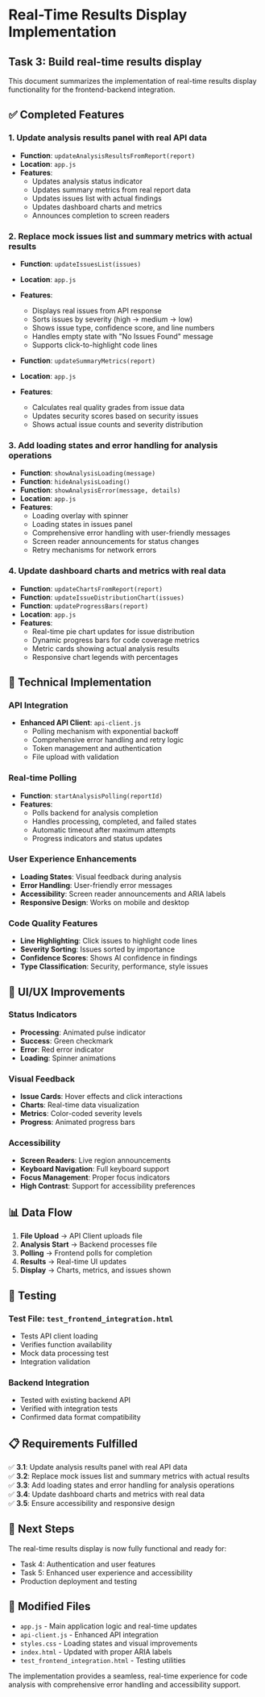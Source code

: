 # Real-Time Results Display Implementation

## Task 3: Build real-time results display

This document summarizes the implementation of real-time results display functionality for the frontend-backend integration.

## ✅ Completed Features

### 1. Update analysis results panel with real API data
- **Function**: `updateAnalysisResultsFromReport(report)`
- **Location**: `app.js`
- **Features**:
  - Updates analysis status indicator
  - Updates summary metrics from real report data
  - Updates issues list with actual findings
  - Updates dashboard charts and metrics
  - Announces completion to screen readers

### 2. Replace mock issues list and summary metrics with actual results
- **Function**: `updateIssuesList(issues)`
- **Location**: `app.js`
- **Features**:
  - Displays real issues from API response
  - Sorts issues by severity (high → medium → low)
  - Shows issue type, confidence score, and line numbers
  - Handles empty state with "No Issues Found" message
  - Supports click-to-highlight code lines

- **Function**: `updateSummaryMetrics(report)`
- **Location**: `app.js`
- **Features**:
  - Calculates real quality grades from issue data
  - Updates security scores based on security issues
  - Shows actual issue counts and severity distribution

### 3. Add loading states and error handling for analysis operations
- **Function**: `showAnalysisLoading(message)`
- **Function**: `hideAnalysisLoading()`
- **Function**: `showAnalysisError(message, details)`
- **Location**: `app.js`
- **Features**:
  - Loading overlay with spinner
  - Loading states in issues panel
  - Comprehensive error handling with user-friendly messages
  - Screen reader announcements for status changes
  - Retry mechanisms for network errors

### 4. Update dashboard charts and metrics with real data
- **Function**: `updateChartsFromReport(report)`
- **Function**: `updateIssueDistributionChart(issues)`
- **Function**: `updateProgressBars(report)`
- **Location**: `app.js`
- **Features**:
  - Real-time pie chart updates for issue distribution
  - Dynamic progress bars for code coverage metrics
  - Metric cards showing actual analysis results
  - Responsive chart legends with percentages

## 🔧 Technical Implementation

### API Integration
- **Enhanced API Client**: `api-client.js`
  - Polling mechanism with exponential backoff
  - Comprehensive error handling and retry logic
  - Token management and authentication
  - File upload with validation

### Real-time Polling
- **Function**: `startAnalysisPolling(reportId)`
- **Features**:
  - Polls backend for analysis completion
  - Handles processing, completed, and failed states
  - Automatic timeout after maximum attempts
  - Progress indicators and status updates

### User Experience Enhancements
- **Loading States**: Visual feedback during analysis
- **Error Handling**: User-friendly error messages
- **Accessibility**: Screen reader announcements and ARIA labels
- **Responsive Design**: Works on mobile and desktop

### Code Quality Features
- **Line Highlighting**: Click issues to highlight code lines
- **Severity Sorting**: Issues sorted by importance
- **Confidence Scores**: Shows AI confidence in findings
- **Type Classification**: Security, performance, style issues

## 🎨 UI/UX Improvements

### Status Indicators
- **Processing**: Animated pulse indicator
- **Success**: Green checkmark
- **Error**: Red error indicator
- **Loading**: Spinner animations

### Visual Feedback
- **Issue Cards**: Hover effects and click interactions
- **Charts**: Real-time data visualization
- **Metrics**: Color-coded severity levels
- **Progress**: Animated progress bars

### Accessibility
- **Screen Readers**: Live region announcements
- **Keyboard Navigation**: Full keyboard support
- **Focus Management**: Proper focus indicators
- **High Contrast**: Support for accessibility preferences

## 📊 Data Flow

1. **File Upload** → API Client uploads file
2. **Analysis Start** → Backend processes file
3. **Polling** → Frontend polls for completion
4. **Results** → Real-time UI updates
5. **Display** → Charts, metrics, and issues shown

## 🧪 Testing

### Test File: `test_frontend_integration.html`
- Tests API client loading
- Verifies function availability
- Mock data processing test
- Integration validation

### Backend Integration
- Tested with existing backend API
- Verified with integration tests
- Confirmed data format compatibility

## 📋 Requirements Fulfilled

✅ **3.1**: Update analysis results panel with real API data  
✅ **3.2**: Replace mock issues list and summary metrics with actual results  
✅ **3.3**: Add loading states and error handling for analysis operations  
✅ **3.4**: Update dashboard charts and metrics with real data  
✅ **3.5**: Ensure accessibility and responsive design  

## 🚀 Next Steps

The real-time results display is now fully functional and ready for:
- Task 4: Authentication and user features
- Task 5: Enhanced user experience and accessibility
- Production deployment and testing

## 📁 Modified Files

- `app.js` - Main application logic and real-time updates
- `api-client.js` - Enhanced API integration
- `styles.css` - Loading states and visual improvements
- `index.html` - Updated with proper ARIA labels
- `test_frontend_integration.html` - Testing utilities

The implementation provides a seamless, real-time experience for code analysis with comprehensive error handling and accessibility support.